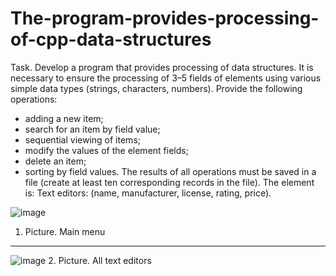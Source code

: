 # The-program-provides-processing-of-cpp-data-structures


Task.
Develop a program that provides processing of data structures. It is necessary to ensure the processing of 3–5 fields of elements using various simple data types (strings, characters, numbers). Provide the following operations: 
- adding a new item; 
- search for an item by field value; 
- sequential viewing of items; 
- modify the values of the element fields; 
- delete an item; 
- sorting by field values. 
The results of all operations must be saved in a file (create at least ten corresponding records in the file). 
The element is: Text editors: (name, manufacturer, license, rating, price). 


![image](https://github.com/Taras-P-Kob/The-program-provides-processing-of-cpp-data-structures/assets/119957094/d6cd28cd-ddac-47c7-bc23-5203bd7c93ad)

1. Picture. Main menu

--------------------------------------------------------------------------------------------------------------------------------------------------------------------------------------------------------------------
![image](https://github.com/Taras-P-Kob/The-program-provides-processing-of-cpp-data-structures/assets/119957094/74982141-c74e-46d0-b8b0-fbb8ef1245d3)
2. Picture. All text editors

